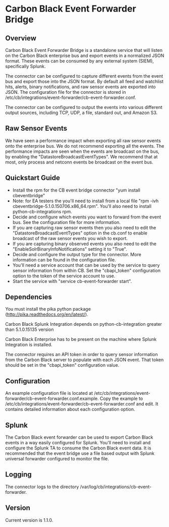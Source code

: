 # Carbon Black Event Forwarder Bridge

## Overview

Carbon Black Event Forwarder Bridge is a standalone service that will listen on the Carbon Black enterprise bus and export
events in a normalized JSON format.  These events can be consumed by any external system (SIEM), specifically Splunk.

The connector can be configured to capture different events from the event bus and export those into the JSON format.
By default all feed and watchlist hits, alerts, binary notifications, and raw sensor events are exported into JSON.  The
configuration file for the connector is stored in /etc/cb/integrations/event-forwarder/cb-event-forwarder.conf.

The connector can be configured to output the events into various different output sources, including TCP, UDP, a file,
standard out, and Amazon S3.  

## Raw Sensor Events 

We have seen a performance impact when exporting all raw sensor events onto the enterprise bus.  We do not recommend
exporting all the events.  The performance impacts are seen when the events are broadcast on the bus, by enabling the
"DatastoreBroadcastEventTypes".  We recommend that at most, only process and netconn events be broadcast on the event
bus. 

## Quickstart Guide

* Install the rpm for the CB event bridge connector "yum install cbeventbridge"
* Note: for EA testers the you'll need to install from a local file "rpm -ivh cbeventbridge-5.1.0.150706.x86_64.rpm".
   You'll also need to install python-cb-integrations rpm.
* Decide and configure which events you want to forward from the event bus.   See the configuration file for more information.
* If you are capturing raw sensor events then you also need to edit the "DatastoreBroadcastEventTypes" option in the cb.conf 
   to enable broadcast of the raw sensor events you wish to export.
* If you are capturing binary observed events you also need to edit the "EnableSolrBinaryInfoNotifications" setting it to "True".
* Decide and configure the output type for the connector.   More information can be found in the configuration file.
* You'll need a service account that can be used by the service to query sensor information from within CB.   Set the "cbapi_token" 
  configuration option to the token of the service account to use.
* Start the service with "service cb-event-forwarder start".

## Dependencies

You must install the pika python package (http://pika.readthedocs.org/en/latest/).

Carbon Black Splunk Integration depends on python-cb-integration greater than 5.1.0.15135 version

Carbon Black Enterprise has to be present on the machine where Splunk Integration is installed.

The connector requires an API token in order to query sensor information from the Carbon Black server to populate with each
JSON event.   That token should be set in the "cbapi_token" configuration value.

## Configuration

An example configuration file is located at /etc/cb/integrations/event-forwarder/cb-event-forwarder.conf.example. Copy the example to
  /etc/cb/integrations/event-forwarder/cb-event-forwarder.conf and edit. It contains detailed information
about each configuration option.

## Splunk

The Carbon Black event forwarder can be used to export Carbon Black events in a way easily configured for Splunk.  You'll
need to install and configure the Splunk TA to consume the Carbon Black event data.   It is recommended that the event
bridge use a file based output with Splunk universal forwarder configured to monitor the file.   

## Logging

The connector logs to the directory /var/log/cb/integrations/cb-event-forwarder.

## Version

Current version is 1.1.0.